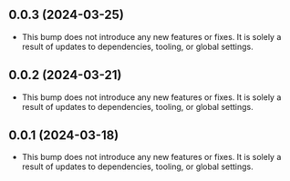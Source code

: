 ## 0.0.3 (2024-03-25)


- This bump does not introduce any new features or fixes. It is solely a result of updates to dependencies, tooling, or global settings.
## 0.0.2 (2024-03-21)


- This bump does not introduce any new features or fixes. It is solely a result of updates to dependencies, tooling, or global settings.
## 0.0.1 (2024-03-18)


- This bump does not introduce any new features or fixes. It is solely a result of updates to dependencies, tooling, or global settings.